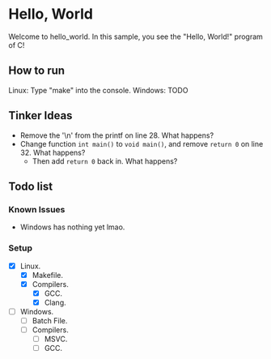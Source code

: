 # Hello, World

Welcome to hello_world. In this sample, you see the "Hello, World!" program of C!

## How to run

Linux:
  Type "make" into the console.
Windows:
  TODO

## Tinker Ideas

- Remove the '\n' from the printf on line 28. What happens?
- Change function `int main()` to `void main()`, and remove `return 0` on line 32. What happens?
  - Then add `return 0` back in. What happens?

## Todo list

### Known Issues

- Windows has nothing yet lmao.

### Setup

- [X] Linux.
  - [X] Makefile.
  - [X] Compilers.
    - [X] GCC.
    - [X] Clang.

- [ ] Windows.
  - [ ] Batch File.
  - [ ] Compilers.
    - [ ] MSVC.
    - [ ] GCC.

